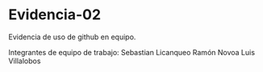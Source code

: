 # Evidencia-02
Evidencia de uso de github en equipo.

Integrantes de equipo de trabajo: 
Sebastian Licanqueo
Ramón Novoa
Luis Villalobos
